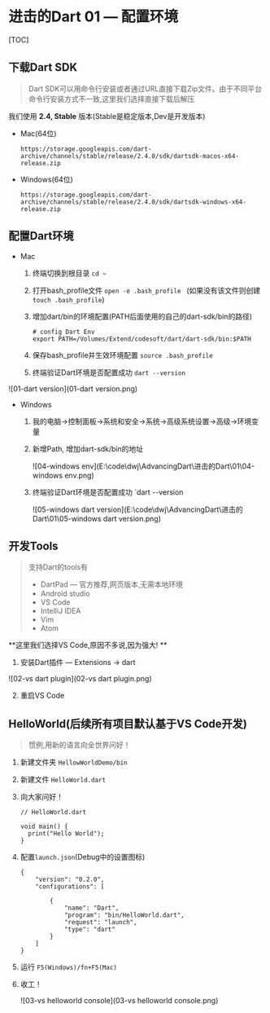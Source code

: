 # 进击的Dart 01 — 配置环境

[TOC]




## 下载Dart SDK

> Dart SDK可以用命令行安装或者通过URL直接下载Zip文件。由于不同平台命令行安装方式不一致,这里我们选择直接下载后解压

我们使用 **2.4, Stable** 版本(Stable是稳定版本,Dev是开发版本)

* Mac(64位)

  ```
  https://storage.googleapis.com/dart-archive/channels/stable/release/2.4.0/sdk/dartsdk-macos-x64-release.zip
  ```

* Windows(64位)

  ```
  https://storage.googleapis.com/dart-archive/channels/stable/release/2.4.0/sdk/dartsdk-windows-x64-release.zip
  ```

  



## 配置Dart环境

* Mac

  1. 终端切换到根目录 `cd ~`

  2. 打开bash_profile文件 `open -e .bash_profile ` (如果没有该文件则创建 `touch .bash_profile`)

  3. 增加dart/bin的环境配置(PATH后面使用的自己的dart-sdk/bin的路径)

     ```
     # config Dart Env
     export PATH=/Volumes/Extend/codesoft/dart/dart-sdk/bin:$PATH
     ```

  4. 保存bash_profile并生效环境配置 `source .bash_profile`
  5. 终端验证Dart环境是否配置成功 `dart --version`

![01-dart version](01-dart version.png)

* Windows

  1. 我的电脑->控制面板->系统和安全->系统->高级系统设置->高级->环境变量

  2. 新增Path, 增加dart-sdk/bin的地址

     ![04-windows env](E:\code\dwj\AdvancingDart\进击的Dart\01\04-windows env.png)

  3. 终端验证Dart环境是否配置成功 `dart --version

     ![05-windows dart version](E:\code\dwj\AdvancingDart\进击的Dart\01\05-windows dart version.png)

## 开发Tools

> 支持Dart的tools有
>
> * DartPad — 官方推荐,网页版本,无需本地环境
> * Android studio
> * VS Code
> * IntelliJ IDEA 
> * Vim
> * Atom



**这里我们选择VS Code,原因不多说,因为强大! **

1. 安装Dart插件 — Extensions -> dart

![02-vs dart plugin](02-vs dart plugin.png)

2. 重启VS Code



## HelloWorld(后续所有项目默认基于VS Code开发)

> 惯例,用新的语言向全世界问好！

1. 新建文件夹 `HellowWorldDemo/bin`

2. 新建文件 `HelloWorld.dart`

3. 向大家问好！

   ```
   // HelloWorld.dart
   
   void main() {
     print("Hello World");
   }   
   ```

4. 配置`launch.json`(Debug中的设置图标)

   ```
   {
       "version": "0.2.0",
       "configurations": [
           
           {
               "name": "Dart",
               "program": "bin/HelloWorld.dart",
               "request": "launch",
               "type": "dart"
           }
       ]
   }
   ```

5. 运行 `F5(Windows)/fn+F5(Mac)`

6. 收工！

   ![03-vs helloworld console](03-vs helloworld console.png)


